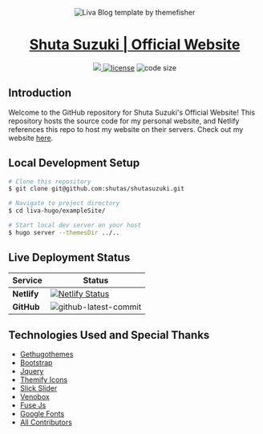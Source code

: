 <p align="center">
  <img src="https://shutasuzuki.com/images/shuta.png" alt="Liva Blog template by themefisher">
</p>
<h1 align=center> <a target="_blank" href="https://shutasuzuki.com/" rel="nofollow">Shuta Suzuki | Official Website</a></h1>

<p align=center>
  <a href="https://github.com/gohugoio/hugo/releases/tag/v0.58.0" alt="Contributors">
    <img src="https://img.shields.io/static/v1?label=min-HUGO-version&message=0.58.0&color=f00&logo=hugo" />
  </a>

  <a href="https://github.com/gethugothemes/liva-hugo/blob/master/LICENSE">
    <img src="https://img.shields.io/github/license/gethugothemes/liva-hugo" alt="license"></a>

  <img src="https://img.shields.io/github/languages/code-size/shutas/shutasuzuki" alt="code size">

</p>

## Introduction
Welcome to the GitHub repository for Shuta Suzuki's Official Website! This repository hosts the source code for my personal website, and Netlify references this repo to host my website on their servers. Check out my website [here](https://shutasuzuki.com/).

## Local Development Setup
```bash
# Clone this repository
$ git clone git@github.com:shutas/shutasuzuki.git

# Navigate to project directory
$ cd liva-hugo/exampleSite/

# Start local dev server on your host
$ hugo server --themesDir ../..
```

## Live Deployment Status
| Service | Status |
| --- | --- |
| **Netlify** | [![Netlify Status](https://api.netlify.com/api/v1/badges/9dcca2be-24bf-4e62-adf7-feff2e30bc49/deploy-status)](https://app.netlify.com/sites/shutasuzuki/deploys) |
| **GitHub** | <img src="https://img.shields.io/github/last-commit/shutas/shutasuzuki" alt="github-latest-commit"> |

## Technologies Used and Special Thanks
- [Gethugothemes](https://gethugothemes.com)
- [Bootstrap](https://getbootstrap.com)
- [Jquery](https://jquery.com)
- [Themify Icons](https://themify.me/themify-icons)
- [Slick Slider](https://kenwheeler.github.io/slick)
- [Venobox](https://veno.es/venobox)
- [Fuse Js](https://fusejs.io/)
- [Google Fonts](https://fonts.google.com/)
- [All Contributors](https://github.com/gethugothemes/liva-hugo/graphs/contributors)


